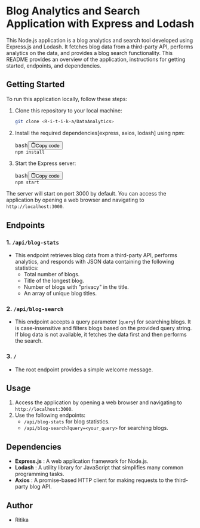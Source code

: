 # Blog Analytics and Search Application with Express and Lodash

This Node.js application is a blog analytics and search tool developed using Express.js and Lodash. It fetches blog data from a third-party API, performs analytics on the data, and provides a blog search functionality. This README provides an overview of the application, instructions for getting started, endpoints, and dependencies.

## Getting Started

To run this application locally, follow these steps:

1. Clone this repository to your local machine:

   ```bash
   git clone <R-i-t-i-k-a/DataAnalytics>
   ```
2. Install the required dependencies[express, axios, lodash] using npm:

   <pre><div class="bg-black rounded-md mb-4"><div class="flex items-center relative text-gray-200 bg-gray-800 gizmo:dark:bg-token-surface-primary px-4 py-2 text-xs font-sans justify-between rounded-t-md"><span>bash</span><button class="flex ml-auto gizmo:ml-0 gap-2 items-center"><svg stroke="currentColor" fill="none" stroke-width="2" viewBox="0 0 24 24" stroke-linecap="round" stroke-linejoin="round" class="icon-sm" height="1em" width="1em" xmlns="http://www.w3.org/2000/svg"><path d="M16 4h2a2 2 0 0 1 2 2v14a2 2 0 0 1-2 2H6a2 2 0 0 1-2-2V6a2 2 0 0 1 2-2h2"></path><rect x="8" y="2" width="8" height="4" rx="1" ry="1"></rect></svg>Copy code</button></div><div class="p-4 overflow-y-auto"><code class="!whitespace-pre hljs language-bash">npm install
   </code></div></div></pre>
3. Start the Express server:

   <pre><div class="bg-black rounded-md mb-4"><div class="flex items-center relative text-gray-200 bg-gray-800 gizmo:dark:bg-token-surface-primary px-4 py-2 text-xs font-sans justify-between rounded-t-md"><span>bash</span><button class="flex ml-auto gizmo:ml-0 gap-2 items-center"><svg stroke="currentColor" fill="none" stroke-width="2" viewBox="0 0 24 24" stroke-linecap="round" stroke-linejoin="round" class="icon-sm" height="1em" width="1em" xmlns="http://www.w3.org/2000/svg"><path d="M16 4h2a2 2 0 0 1 2 2v14a2 2 0 0 1-2 2H6a2 2 0 0 1-2-2V6a2 2 0 0 1 2-2h2"></path><rect x="8" y="2" width="8" height="4" rx="1" ry="1"></rect></svg>Copy code</button></div><div class="p-4 overflow-y-auto"><code class="!whitespace-pre hljs language-bash">npm start
   </code></div></div></pre>

The server will start on port 3000 by default. You can access the application by opening a web browser and navigating to `http://localhost:3000`.

## Endpoints

### 1. `/api/blog-stats`

* This endpoint retrieves blog data from a third-party API, performs analytics, and responds with JSON data containing the following statistics:
  * Total number of blogs.
  * Title of the longest blog.
  * Number of blogs with "privacy" in the title.
  * An array of unique blog titles.

### 2. `/api/blog-search`

* This endpoint accepts a query parameter (`query`) for searching blogs. It is case-insensitive and filters blogs based on the provided query string. If blog data is not available, it fetches the data first and then performs the search.

### 3. `/`

* The root endpoint provides a simple welcome message.

## Usage

1. Access the application by opening a web browser and navigating to `http://localhost:3000`.
2. Use the following endpoints:
   * `/api/blog-stats` for blog statistics.
   * `/api/blog-search?query=<your_query>` for searching blogs.

## Dependencies

* **Express.js** : A web application framework for Node.js.
* **Lodash** : A utility library for JavaScript that simplifies many common programming tasks.
* **Axios** : A promise-based HTTP client for making requests to the third-party blog API.

## Author

* Ritika
